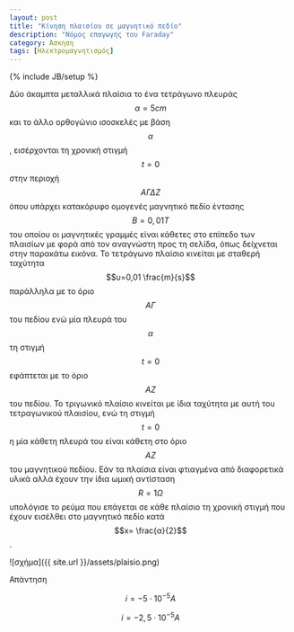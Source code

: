 ```yaml
---
layout: post
title: "Κίνηση πλαισίου σε μαγνητικό πεδίο"
description: "Νόμος επαγωγής του Faraday"
category: Άσκηση
tags: [Ηλεκτρομαγνητισμός]
---
```

{% include JB/setup %}

Δύο άκαμπτα μεταλλικά πλαίσια το ένα τετράγωνο πλευράς $$α=5 cm$$ και το άλλο ορθογώνιο ισοσκελές με βάση $$α$$, εισέρχονται τη χρονική στιγμή $$t=0$$ στην περιοχή $$ΑΓΔΖ$$ όπου υπάρχει κατακόρυφο ομογενές μαγνητικό πεδίο έντασης $$B=0,01T$$ του οποίου οι μαγνητικές γραμμές είναι κάθετες στο επίπεδο των πλαισίων με φορά από τον αναγνώστη προς τη σελίδα, όπως δείχνεται στην παρακάτω εικόνα. Το τετράγωνο πλαίσιο κινείται με σταθερή ταχύτητα $$υ=0,01 \frac{m}{s}$$ παράλληλα με το όριο $$ΑΓ$$ του πεδίου ενώ μία πλευρά του $$α$$ τη στιγμή $$t=0$$ εφάπτεται με το όριο $$ΑΖ$$ του πεδίου. Το τριγωνικό πλαίσιο κινείται με ίδια ταχύτητα με αυτή του τετραγωνικού πλαισίου, ενώ τη στιγμή $$t=0$$ η μία κάθετη πλευρά του είναι κάθετη στο όριο $$ΑΖ$$ του μαγνητικού πεδίου. Εάν τα πλαίσια είναι φτιαγμένα από διαφορετικά υλικά αλλά έχουν την ίδια ωμική αντίσταση $$R=1Ω$$ υπολόγισε το ρεύμα που επάγεται σε κάθε πλαίσιο τη χρονική στιγμή που έχουν εισέλθει στο μαγνητικό πεδίο κατά $$x= \frac{α}{2}$$.


![σχήμα]({{ site.url }}/assets/plaisio.png) 


Απάντηση

$$i=-5 \cdot 10^{-5} A$$

$$i=-2,5 \cdot 10^{-5} A$$

